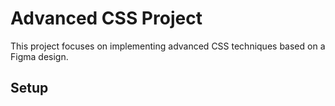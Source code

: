 # Advanced CSS Project

This project focuses on implementing advanced CSS techniques based on a Figma design.

## Setup
